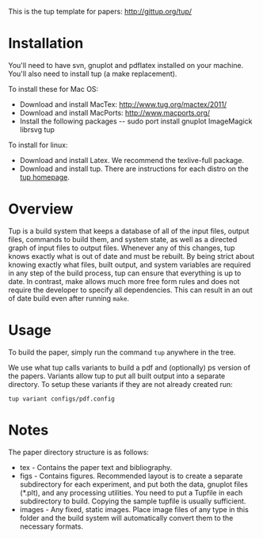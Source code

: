 This is the tup template for papers:
http://gittup.org/tup/

Installation
============

You'll need to have svn, gnuplot and pdflatex installed on your machine.
You'll also need to install tup (a make replacement).

To install these for Mac OS:
- Download and install MacTex: http://www.tug.org/mactex/2011/
- Download and install MacPorts: http://www.macports.org/
- Install the following packages
-- sudo port install gnuplot ImageMagick librsvg tup

To install for linux:
- Download and install Latex. We recommend the texlive-full package.
- Download and install tup. There are instructions for each distro
  on the [tup homepage](http://gittup.org/tup/).

Overview
========

Tup is a build system that keeps a database of all of the input files,
output files, commands to build them, and system state, as well as a directed
graph of input files to output files. Whenever any of this changes, tup
knows exactly what is out of date and must be rebuilt. By being strict
about knowing exactly what files, built output, and system variables
are required in any step of the build process, tup can ensure that
everything is up to date. In contrast, make allows much more free form rules
and does not require the developer to specify all dependencies. This can 
result in an out of date build even after running `make`.


Usage
=====

To build the paper, simply run the command `tup` anywhere in the tree.

We use what tup calls variants to build a pdf and (optionally) ps version of
the papers.  Variants allow tup to put all built output into a separate
directory. To setup these variants if they are not already created run:

    tup variant configs/pdf.config

Notes
=====

The paper directory structure is as follows:

-  tex   - Contains the paper text and bibliography.
-  figs  - Contains figures. Recommended layout is to create
           a separate subdirectory for each experiment, and 
           put both the data, gnuplot files (*.plt), and any
           processing utilities. You need to put a Tupfile in
           each subdirectory to build. Copying the sample
           tupfile is usually sufficient.
- images - Any fixed, static images. Place image files of any
           type in this folder and the build system will
           automatically convert them to the necessary formats.

